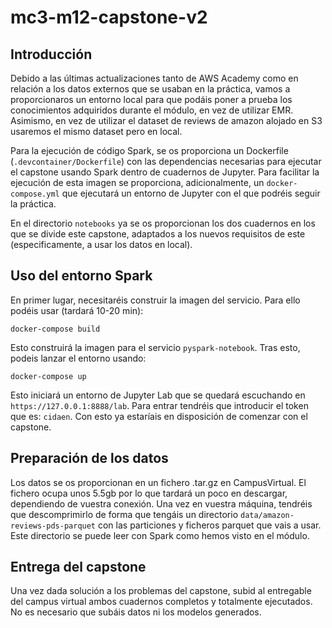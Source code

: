 # mc3-m12-capstone-v2 

## Introducción 

Debido a las últimas actualizaciones tanto de AWS Academy como en relación a los datos externos que se usaban en la práctica, vamos a proporcionaros un entorno local para que podáis poner a prueba los conocimientos adquiridos durante el módulo, en vez de utilizar EMR. Asimismo, en vez de utilizar el dataset de reviews de amazon alojado en S3 usaremos el mismo dataset pero en local. 

Para la ejecución de código Spark, se os proporciona un Dockerfile (`.devcontainer/Dockerfile`) con las dependencias necesarias para ejecutar el capstone usando Spark dentro de cuadernos de Jupyter. 
Para facilitar la ejecución de esta imagen se proporciona, adicionalmente, un `docker-compose.yml` que ejecutará un entorno de Jupyter con el que podréis seguir la práctica. 

En el directorio `notebooks` ya se os proporcionan los dos cuadernos en los que se divide este capstone, adaptados a los nuevos requisitos de este (especificamente, a usar los datos en local). 

## Uso del entorno Spark

En primer lugar, necesitaréis construir la imagen del servicio. Para ello podéis usar (tardará 10-20 min):
```
docker-compose build
```

Esto construirá la imagen para el servicio `pyspark-notebook`. Tras esto, podeis lanzar el entorno usando:
```
docker-compose up
```

Esto iniciará un entorno de Jupyter Lab que se quedará escuchando en `https://127.0.0.1:8888/lab`. Para entrar tendréis que introducir el token que es: `cidaen`. Con esto ya estaríais en disposición de comenzar con el capstone. 

## Preparación de los datos

Los datos se os proporcionan en un fichero .tar.gz en CampusVirtual. El fichero ocupa unos 5.5gb por lo que tardará un poco en descargar, dependiendo de vuestra conexión. Una vez en vuestra máquina, tendréis que descomprimirlo de forma que tengáis un directorio `data/amazon-reviews-pds-parquet` con las particiones y ficheros parquet que vais a usar. Este directorio se puede leer con Spark como hemos visto en el módulo. 

## Entrega del capstone

Una vez dada solución a los problemas del capstone, subid al entregable del campus virtual ambos cuadernos completos y totalmente ejecutados. No es necesario que subáis datos ni los modelos generados. 

